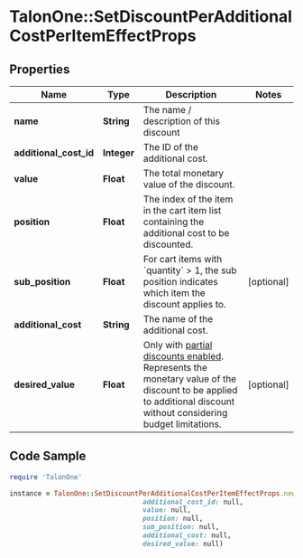 # TalonOne::SetDiscountPerAdditionalCostPerItemEffectProps

## Properties

Name | Type | Description | Notes
------------ | ------------- | ------------- | -------------
**name** | **String** | The name / description of this discount | 
**additional_cost_id** | **Integer** | The ID of the additional cost. | 
**value** | **Float** | The total monetary value of the discount. | 
**position** | **Float** | The index of the item in the cart item list containing the additional cost to be discounted. | 
**sub_position** | **Float** | For cart items with &#x60;quantity&#x60; &gt; 1, the sub position indicates which item the discount applies to.  | [optional] 
**additional_cost** | **String** | The name of the additional cost. | 
**desired_value** | **Float** | Only with [partial discounts enabled](https://docs.talon.one/docs/product/campaigns/campaign-evaluation/#partial-discounts). Represents the monetary value of the discount to be applied to additional discount without considering budget limitations.  | [optional] 

## Code Sample

```ruby
require 'TalonOne'

instance = TalonOne::SetDiscountPerAdditionalCostPerItemEffectProps.new(name: null,
                                 additional_cost_id: null,
                                 value: null,
                                 position: null,
                                 sub_position: null,
                                 additional_cost: null,
                                 desired_value: null)
```


